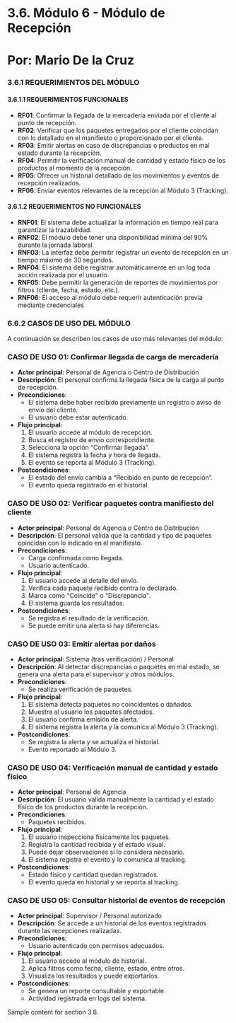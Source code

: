 # 3.6. Módulo 6 - Módulo de Recepción

# Por: Mario De la Cruz

### 3.6.1 REQUERIMIENTOS DEL MÓDULO

#### 3.6.1.1 REQUERIMIENTOS FUNCIONALES

- **RF01**: Confirmar la llegada de la mercadería enviada por el cliente al punto de recepción.
- **RF02**: Verificar que los paquetes entregados por el cliente coincidan con lo detallado en el manifiesto o proporcionado por el cliente.
- **RF03**: Emitir alertas en caso de discrepancias o productos en mal estado durante la recepción.
- **RF04**: Permitir la verificación manual de cantidad y estado físico de los productos al momento de la recepción.
- **RF05**: Ofrecer un historial detallado de los movimientos y eventos de recepción realizados.
- **RF06**: Enviar eventos relevantes de la recepción al Módulo 3 (Tracking).

#### 3.6.1.2 REQUERIMIENTOS NO FUNCIONALES

- **RNF01**: El sistema debe actualizar la información en tiempo real para garantizar la trazabilidad.
- **RNF02**: El módulo debe tener una disponibilidad mínima del 90% durante la jornada laboral
- **RNF03**: La interfaz debe permitir registrar un evento de recepción en un tiempo máximo de 30 segundos.
- **RNF04**: El sistema debe registrar automáticamente en un log toda acción realizada por el usuario.
- **RNF05**: Debe permitir la generación de reportes de movimientos por filtros (cliente, fecha, estado, etc.).
- **RNF06**: El acceso al módulo debe requerir autenticación previa mediante credenciales

### 6.6.2 CASOS DE USO DEL MÓDULO

A continuación se describen los casos de uso más relevantes del módulo:

### CASO DE USO 01: Confirmar llegada de carga de mercadería

- **Actor principal**: Personal de Agencia o Centro de Distribución  
- **Descripción**: El personal confirma la llegada física de la carga al punto de recepción.
- **Precondiciones**:
  - El sistema debe haber recibido previamente un registro o aviso de envío del cliente.
  - El usuario debe estar autenticado.
- **Flujo principal**:
  1. El usuario accede al módulo de recepción.
  2. Busca el registro de envío correspondiente.
  3. Selecciona la opción “Confirmar llegada”.
  4. El sistema registra la fecha y hora de llegada.
  5. El evento se reporta al Módulo 3 (Tracking).
- **Postcondiciones**:
  - El estado del envío cambia a “Recibido en punto de recepción”.
  - El evento queda registrado en el historial.

### CASO DE USO 02: Verificar paquetes contra manifiesto del cliente

- **Actor principal**: Personal de Agencia o Centro de Distribución  
- **Descripción**: El personal valida que la cantidad y tipo de paquetes coincidan con lo indicado en el manifiesto.
- **Precondiciones**:
  - Carga confirmada como llegada.
  - Usuario autenticado.
- **Flujo principal**:
  1. El usuario accede al detalle del envío.
  2. Verifica cada paquete recibido contra lo declarado.
  3. Marca como "Coincide" o "Discrepancia".
  4. El sistema guarda los resultados.
- **Postcondiciones**:
  - Se registra el resultado de la verificación.
  - Se puede emitir una alerta si hay diferencias.

### CASO DE USO 03: Emitir alertas por daños

- **Actor principal**: Sistema (tras verificación) / Personal  
- **Descripción**: Al detectar discrepancias o paquetes en mal estado, se genera una alerta para el supervisor y otros módulos.
- **Precondiciones**:
  - Se realiza verificación de paquetes.
- **Flujo principal**:
  1. El sistema detecta paquetes no coincidentes o dañados.
  2. Muestra al usuario los paquetes afectados.
  3. El usuario confirma emisión de alerta.
  4. El sistema registra la alerta y la comunica al Módulo 3 (Tracking).
- **Postcondiciones**:
  - Se registra la alerta y se actualiza el historial.
  - Evento reportado al Módulo 3.

### CASO DE USO 04: Verificación manual de cantidad y estado físico

- **Actor principal**: Personal de Agencia  
- **Descripción**: El usuario valida manualmente la cantidad y el estado físico de los productos durante la recepción.
- **Precondiciones**:
  - Paquetes recibidos.
- **Flujo principal**:
  1. El usuario inspecciona físicamente los paquetes.
  2. Registra la cantidad recibida y el estado visual.
  3. Puede dejar observaciones si lo considera necesario.
  4. El sistema registra el evento y lo comunica al tracking.
- **Postcondiciones**:
  - Estado físico y cantidad quedan registrados.
  - El evento queda en historial y se reporta al tracking.

### CASO DE USO 05: Consultar historial de eventos de recepción

- **Actor principal**: Supervisor / Personal autorizado
- **Descripción**: Se accede a un historial de los eventos registrados durante las recepciones realizadas.
- **Precondiciones**:
  - Usuario autenticado con permisos adecuados.
- **Flujo principal**:
  1. El usuario accede al módulo de historial.
  2. Aplica filtros como fecha, cliente, estado, entre otros.
  3. Visualiza los resultados y puede exportarlos.
- **Postcondiciones**:
  - Se genera un reporte consultable y exportable.
  - Actividad registrada en logs del sistema.

Sample content for section 3.6.